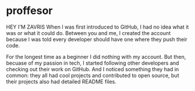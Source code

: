 # proffesor
HEY I'M ZAVRIS 
When I was first introduced to GitHub, I had no idea what it was or what it could do. Between you and me, I created the account because I was told every developer should have one where they push their code.

For the longest time as a beginner I did nothing with my account. But then, becuase of my passion in tech, I started following other developers and checking out their work on GitHub. And I noticed something they had in common: they all had cool projects and contributed to open source, but their projects also had detailed README files.
